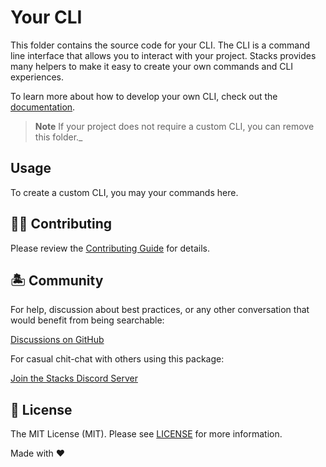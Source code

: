 # Your CLI

This folder contains the source code for your CLI. The CLI is a command line interface that allows you to interact with your project. Stacks provides many helpers to make it easy to create your own commands and CLI experiences.

To learn more about how to develop your own CLI, check out the [documentation](https://stacksjs.dev).

> **Note**
> If your project does not require a custom CLI, you can remove this folder._

## Usage

To create a custom CLI, you may your commands here.

## 💪🏼 Contributing

Please review the [Contributing Guide](https://github.com/stacksjs/contributing) for details.

## 🏝 Community

For help, discussion about best practices, or any other conversation that would benefit from being searchable:

[Discussions on GitHub](https://github.com/stacksjs/stacks/discussions)

For casual chit-chat with others using this package:

[Join the Stacks Discord Server](https://discord.ow3.org)

## 📄 License

The MIT License (MIT). Please see [LICENSE](../LICENSE.md) for more information.

Made with ❤️
